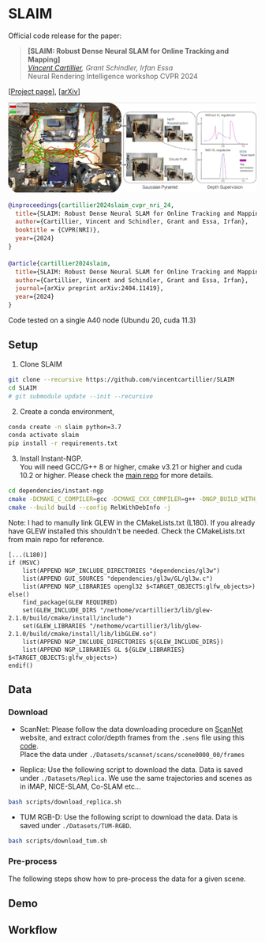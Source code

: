 # SLAIM

Official code release for the paper:

> **[SLAIM: Robust Dense Neural SLAM for Online Tracking and Mapping]** <br />
> *[Vincent Cartillier](https://vincentcartillier.github.io/), Grant Schindler, Irfan Essa* <br />
> Neural Rendering Intelligence workshop CVPR 2024 <br />


[[Project page](https://vincentcartillier.github.io/slaim.html)], [[arXiv](https://arxiv.org/abs/2404.11419)]

![High level overview of SLAIM capabilities](assets/slaim.png)


```bibtex
@inproceedings{cartillier2024slaim_cvpr_nri_24,
  title={SLAIM: Robust Dense Neural SLAM for Online Tracking and Mapping},
  author={Cartillier, Vincent and Schindler, Grant and Essa, Irfan},
  booktitle = {CVPR(NRI)},
  year={2024}
}

@article{cartillier2024slaim,
  title={SLAIM: Robust Dense Neural SLAM for Online Tracking and Mapping},
  author={Cartillier, Vincent and Schindler, Grant and Essa, Irfan},
  journal={arXiv preprint arXiv:2404.11419},
  year={2024}
}
```


Code tested on a single A40 node (Ubundu 20, cuda 11.3) <br />

## Setup
1. Clone SLAIM
```bash
git clone --recursive https://github.com/vincentcartillier/SLAIM
cd SLAIM
# git submodule update --init --recursive
```

2. Create a conda environment,
```bash
conda create -n slaim python=3.7
conda activate slaim
pip install -r requirements.txt
```

3. Install Instant-NGP.  <br />
You will need GCC/G++ 8 or higher, cmake v3.21 or higher and cuda 10.2 or higher. Please check the [main repo](https://github.com/NVlabs/instant-ngp) for more details.


```bash
cd dependencies/instant-ngp
cmake -DCMAKE_C_COMPILER=gcc -DCMAKE_CXX_COMPILER=g++ -DNGP_BUILD_WITH_GUI=off . -B build -DCMAKE_BUILD_TYPE=RelWithDebInfo
cmake --build build --config RelWithDebInfo -j
```

Note: I had to manully link GLEW in the CMakeLists.txt (L180). If you already have GLEW installed this shouldn't be needed. Check the CMakeLists.txt from main repo for reference.

```
[...(L180)]
if (MSVC)
	list(APPEND NGP_INCLUDE_DIRECTORIES "dependencies/gl3w")
	list(APPEND GUI_SOURCES "dependencies/gl3w/GL/gl3w.c")
	list(APPEND NGP_LIBRARIES opengl32 $<TARGET_OBJECTS:glfw_objects>)
else()
	find_package(GLEW REQUIRED)
    set(GLEW_INCLUDE_DIRS "/nethome/vcartillier3/lib/glew-2.1.0/build/cmake/install/include")
    set(GLEW_LIBRARIES "/nethome/vcartillier3/lib/glew-2.1.0/build/cmake/install/lib/libGLEW.so")
	list(APPEND NGP_INCLUDE_DIRECTORIES ${GLEW_INCLUDE_DIRS})
	list(APPEND NGP_LIBRARIES GL ${GLEW_LIBRARIES} $<TARGET_OBJECTS:glfw_objects>)
endif()
```

## Data

### Download
* ScanNet:
Please follow the data downloading procedure on [ScanNet](http://www.scan-net.org/) website, and extract color/depth frames from the `.sens` file using this [code](https://github.com/ScanNet/ScanNet/blob/master/SensReader/python/reader.py). <br />
Place the data under `./Datasets/scannet/scans/scene0000_00/frames`

* Replica:
Use the following script to download the data. Data is saved under `./Datasets/Replica`. We use the same trajectories and scenes as in iMAP, NICE-SLAM, Co-SLAM etc...
```bash
bash scripts/download_replica.sh
```

* TUM RGB-D:
Use the following script to download the data. Data is saved under `./Datasets/TUM-RGBD`.
```bash
bash scripts/download_tum.sh
```

### Pre-process
The following steps show how to pre-process the data for a given scene.


## Demo






## Workflow


